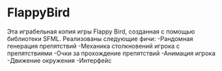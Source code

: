 # FlappyBird
Эта играбельная копия игры Flappy Bird, созданная с помощью библиотеки SFML.
Реализованы следующие фичи:
-Рандомная генерация препятствий 
-Механика столкновений игрока с препятствиями
-Очки за прохождение препятствий 
-Анимация игрока
-Движение окружения
-Интерфейс
